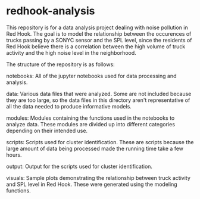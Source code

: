 # redhook-analysis

This repository is for a data analysis project dealing with noise pollution in Red Hook. The goal is to model the relationship between the occurences of trucks passing by a SONYC sensor and the SPL level, since the residents of Red Hook believe there is a correlation between the high volume of truck activity and the high noise level in the neighborhood.

The structure of the repository is as follows:

notebooks: All of the jupyter notebooks used for data processing and analysis.

data: Various data files that were analyzed. Some are not included because they are too large, so the data files in this directory aren't representative of all the data needed to produce informative models.

modules: Modules containing the functions used in the notebooks to analyze data. These modules are divided up into different categories depending on their intended use.

scripts: Scripts used for cluster identification. These are scripts because the large amount of data being processed made the running time take a few hours.

output: Output for the scripts used for cluster identification.

visuals: Sample plots demonstrating the relationship between truck activity and SPL level in Red Hook. These were generated using the modeling functions.